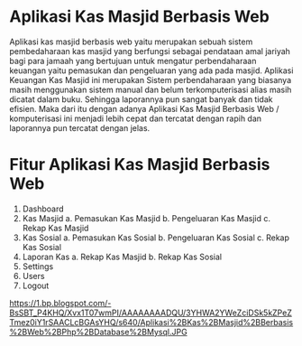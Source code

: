 # Aplikasi Kas Masjid Berbasis Web
Aplikasi kas masjid berbasis web yaitu merupakan sebuah sistem pembedaharaan kas masjid yang berfungsi sebagai pendataan amal jariyah bagi para jamaah yang bertujuan untuk mengatur perbendaharaan keuangan yaitu pemasukan dan pengeluaran yang ada pada masjid. Aplikasi Keuangan Kas Masjid ini merupakan Sistem perbendaharaan yang biasanya masih menggunakan sistem manual dan belum terkomputerisasi alias masih dicatat dalam buku. Sehingga laporannya pun sangat banyak dan tidak efisien. Maka dari itu dengan adanya Aplikasi Kas Masjid Berbasis Web / komputerisasi ini menjadi lebih cepat dan tercatat dengan rapih dan laporannya pun tercatat dengan jelas.

# Fitur Aplikasi Kas Masjid Berbasis Web
1. Dashboard
2. Kas Masjid
   a. Pemasukan Kas Masjid
   b. Pengeluaran Kas Masjid
   c. Rekap Kas Masjid
3. Kas Sosial
   a. Pemasukan Kas Sosial
   b. Pengeluaran Kas Sosial
   c. Rekap Kas Sosial
4. Laporan Kas
   a. Rekap Kas Masjid
   b. Rekap Kas Sosial
5. Settings
6. Users
7. Logout

https://1.bp.blogspot.com/-BsSBT_P4KHQ/Xvx1T07wmPI/AAAAAAAADQU/3YHWA2YWeZciDSk5kZPeZTmez0iY1rSAACLcBGAsYHQ/s640/Aplikasi%2BKas%2BMasjid%2BBerbasis%2BWeb%2BPhp%2BDatabase%2BMysql.JPG
